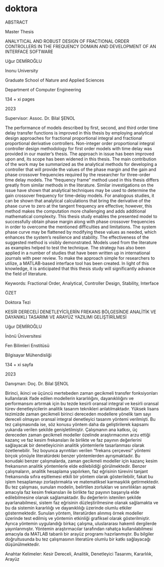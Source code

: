 # doktora


ABSTRACT

Master Thesis

ANALYTICAL AND ROBUST DESIGN OF FRACTIONAL ORDER CONTROLLERS IN THE FREQUENCY DOMAIN AND DEVELOPMENT OF AN INTERFACE SOFTWARE

Uğur DEMİROĞLU

Inonu University

Graduate School of Nature and Applied Sciences

Department of Computer Engineering

134 + xi pages

2023

Supervisor: Assoc. Dr. Bilal ŞENOL

The performance of models described by first, second, and third order time delay transfer functions is improved in this thesis by employing analytical design approaches for fractional proportional integral and fractional proportional derivative controllers. Non-integer order proportional integral controller design methodology for first order models with time delay was provided in our master’s thesis. The approach in issue has been improved upon and, its scope has been widened in this thesis. The main contribution of the work may be summarized as the analytical methods for developing a controller that will provide the values of the phase margin and the gain and phase crossover frequencies required by the researcher for three-order time delay models. The “frequency frame” method used in this thesis differs greatly from similar methods in the literature. Similar investigations on the issue have shown that analytical techniques may be used to determine the gain crossover frequency for time-delay models. For analogous studies, it can be shown that analytical calculations that bring the derivative of the phase curve to zero at the tangent frequency are effective; however, this method makes the computation more challenging and adds additional mathematical complexity. This thesis study enables the presented model to successfully obtain phase margin along with phase crossover frequencies in order to overcome the mentioned difficulties and limitations. The system phase curve may be flattened by modifying these values as needed, which enhances the system’s resilience and stability. The effectiveness of the suggested method is visibly demonstrated. Models used from the literature as examples helped to test the technique. The strategy has also been applied in a number of studies that have been written up in international journals with peer review. To make the approach simple for researchers to utilize, a MATLAB-based interface tool has been created. In light of this knowledge, it is anticipated that this thesis study will significantly advance the field of literature.



Keywords: Fractional Order, Analytical, Controller Design, Stability, Interface





ÖZET

Doktora Tezi

KESİR DERECELİ DENETLEYİCİLERİN FREKANS BÖLGESİNDE ANALİTİK VE DAYANIKLI TASARIMI VE ARAYÜZ YAZILIMI GELİŞTİRİLMESİ

Uğur DEMİROĞLU

İnönü Üniversitesi

Fen Bilimleri Enstitüsü

Bilgisayar Mühendisliği

134 + xi sayfa

2023

Danışman: Doç. Dr. Bilal ŞENOL

Birinci, ikinci ve üçüncü mertebeden zaman gecikmeli transfer fonksiyonları kullanılarak ifade edilen modellerin kararlılığını, dayanıklılığını ve performansını artırmak için bu tezde kesirli oransal integral ve kesirli oransal türev denetleyicilerin analitik tasarım teknikleri anlatılmaktadır. Yüksek lisans tezimizde zaman gecikmeli birinci dereceden modellere yönelik tam sayı dereceli olmayan oransal integral denetleyici tasarım yöntemi verilmişti. Bu tez çalışmasında ise, söz konusu yöntem daha da geliştirilerek kapsamı yukarıda verilen şekilde genişletilmiştir. Çalışmanın ana katkısı, üç dereceden zaman gecikmeli modeller özelinde araştırmacının arzu ettiği kazanç ve faz kesim frekansları ile birlikte ve faz payının değerlerini sağlayacak bir denetleyicinin analitik yöntemlerle tasarlanması olarak özetlenebilir. Tez boyunca ayrıntıları verilen “frekans çerçevesi” yöntemi birçok yönüyle literatürdeki benzer yöntemlerden ayrışmaktadır. Bu konudaki benzer çalışmalarda, zaman gecikmeli modeller için kazanç kesim frekansının analitik yöntemlerle elde edilebildiği görülmektedir. Benzer çalışmaların, analitik hesaplama yapılırken, faz eğrisinin türevini tanjant frekansında sıfıra eşitlemesi etkili bir yöntem olarak gösterilebilir, fakat bu işlem hesaplamayı zorlaştırmakta ve matematiksel karmaşıklık getirmektedir. Bu tez çalışması, sunulan modelin, belirtilen zorlukları ve sınırlılıkları aşmak amacıyla faz kesim frekansları ile birlikte faz payının başarıyla elde edilebilmesine olanak sağlamaktadır. Bu değerlerin istenilen şekilde ayarlanabilmesi, sistem faz eğrisinin düzleştirilmesine olanak sağlamakta ve bu da sistemin kararlılığı ve dayanıklılığı üzerinde olumlu etkiler göstermektedir. Sunulan yöntem, literatürden alınmış örnek modeller üzerinde test edilmiş ve yöntemin etkinliği grafiksel olarak gösterilmiştir. Ayrıca yöntemin uygulandığı birkaç çalışma, uluslararası hakemli dergilerde yayınlanmıştır. Yöntemin araştırmacılar tarafından rahatça kullanılabilmesi amacıyla da MATLAB tabanlı bir arayüz programı hazırlanmıştır. Bu bilgiler doğrultusunda bu tez çalışmasının literatüre olumlu bir katkı sağlayacağı düşünülmektedir.



Anahtar Kelimeler: Kesir Dereceli, Analitik, Denetleyici Tasarımı, Kararlılık, Arayüz
